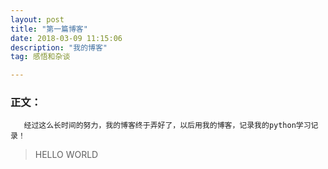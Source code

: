 ```yaml
---
layout: post
title: "第一篇博客"
date: 2018-03-09 11:15:06 
description: "我的博客"
tag: 感悟和杂谈

---
```


### 正文：
	
	   经过这么长时间的努力，我的博客终于弄好了，以后用我的博客，记录我的python学习记录！

> HELLO WORLD	   